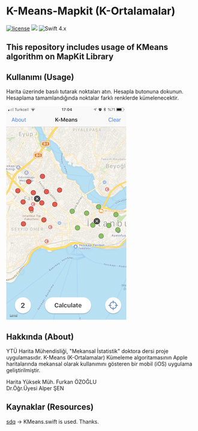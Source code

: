 # K-Means-Mapkit (K-Ortalamalar)

[![license](https://img.shields.io/github/license/fozoglu/arcgis-mapscale-sample.svg)](https://github.com/fozoglu/arcgis-mapscale-sample/blob/master/LICENSE.txt) ![](https://img.shields.io/badge/platform-iOS-red.svg) ![Swift 4.x](https://img.shields.io/badge/Swift-4.x-blue.svg)

This repository includes usage of KMeans algorithm on MapKit Library
----------------

## Kullanımı (Usage)

Harita üzerinde basılı tutarak noktaları atın. Hesapla butonuna dokunun. Hesaplama tamamlandığında noktalar farklı renklerde kümelenecektir.

![](image1.png)

## Hakkında (About)

YTÜ Harita Mühendisliği, "Mekansal İstatistik" doktora dersi proje uygulamasıdır. K-Means (K-Ortalamalar) Kümeleme algoritamasının Apple haritalarında mekansal olarak kullanımını gösteren bir mobil (iOS) uygulama geliştirilmiştir. 

Harita Yüksek Müh. Furkan ÖZOĞLU<br />
Dr.Öğr.Üyesi Alper ŞEN 

## Kaynaklar (Resources)

[sdq](https://github.com/sdq/deepvis) -> KMeans.swift is used. Thanks.
